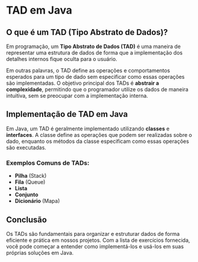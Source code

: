 # TAD em Java

## O que é um TAD (Tipo Abstrato de Dados)?

Em programação, um **Tipo Abstrato de Dados (TAD)** é uma maneira de representar uma estrutura de dados de forma que a implementação dos detalhes internos fique oculta para o usuário. 

Em outras palavras, o TAD define as operações e comportamentos esperados para um tipo de dado sem especificar como essas operações são implementadas. O objetivo principal dos TADs é **abstrair a complexidade**, permitindo que o programador utilize os dados de maneira intuitiva, sem se preocupar com a implementação interna.

## Implementação de TAD em Java

Em Java, um TAD é geralmente implementado utilizando **classes** e **interfaces**. A classe define as operações que podem ser realizadas sobre o dado, enquanto os métodos da classe especificam como essas operações são executadas.

### Exemplos Comuns de TADs:

- **Pilha** (Stack)
- **Fila** (Queue)
- **Lista**
- **Conjunto**
- **Dicionário** (Mapa)

## Conclusão

Os TADs são fundamentais para organizar e estruturar dados de forma eficiente e prática em nossos projetos. 
Com a lista de exercícios fornecida, você pode começar a entender como implementá-los e usá-los em suas próprias soluções em Java.
